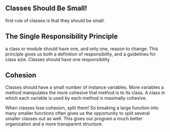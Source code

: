 ## Classes Should Be Small!

first rule of classes is that they should be small.

## The Single Responsibility Principle


a class or module should have one,
and only one, reason to change. This principle gives us both a definition of responsibility,
and a guidelines for class size. Classes should have one responsibility

## Cohesion
Classes should have a small number of instance variables.
More variables a method manipulates the more cohesive that method is to its class. A class in which each variable is used by each method is maximally cohesive.

When classes lose cohesion, split them!
So breaking a large function into many smaller functions often gives us the opportunity
to split several smaller classes out as well. This gives our program a much better organization
and a more transparent structure.